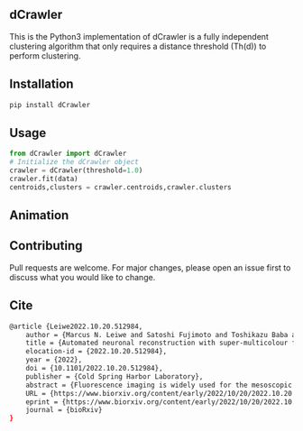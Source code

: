 ## dCrawler 

This is the Python3 implementation of dCrawler is a fully independent clustering algorithm that only requires a distance threshold (Th(d)) to perform clustering.

## Installation

```bash
pip install dCrawler
```

## Usage

```python
from dCrawler import dCrawler
# Initialize the dCrawler object
crawler = dCrawler(threshold=1.0)
crawler.fit(data)
centroids,clusters = crawler.centroids,crawler.clusters
```

## Animation


## Contributing

Pull requests are welcome. For major changes, please open an issue first to discuss what you would like to change.

## Cite
```bash
@article {Leiwe2022.10.20.512984,
	author = {Marcus N. Leiwe and Satoshi Fujimoto and Toshikazu Baba and Daichi Moriyasu and Biswanath Saha and Richi Sakaguchi and Shigenori Inagaki and Takeshi Imai},
	title = {Automated neuronal reconstruction with super-multicolour fluorescence imaging},
	elocation-id = {2022.10.20.512984},
	year = {2022},
	doi = {10.1101/2022.10.20.512984},
	publisher = {Cold Spring Harbor Laboratory},
	abstract = {Fluorescence imaging is widely used for the mesoscopic mapping of neuronal connectivity. However, neurite reconstruction is challenging, especially when neurons are densely labelled. Here we report a strategy for the fully automated reconstruction of densely labelled neuronal circuits. Firstly, we established stochastic {\textquotedblleft}super-multicolour{\textquotedblright} labelling with up to seven different fluorescent proteins using the Tetbow method. With this method, each neuron was labelled with a unique combination of fluorescent proteins, which were then imaged and separated by linear unmixing. We also established an automated neurite reconstruction pipeline based on the quantitative analysis of multiple dyes (QDyeFinder). To classify colour combinations, we used a newly developed unsupervised clustering algorithm, dCrawler, in which data points in multi-dimensional space were clustered based on a given threshold distance. Our new strategy allows for the reconstruction of neurites for up to hundreds of neurons at a millimetre scale without manual tracing.Competing Interest StatementTI, MNL, and SF have filed a patent application for QDyeFinder.},
	URL = {https://www.biorxiv.org/content/early/2022/10/20/2022.10.20.512984},
	eprint = {https://www.biorxiv.org/content/early/2022/10/20/2022.10.20.512984.full.pdf},
	journal = {bioRxiv}
}
```